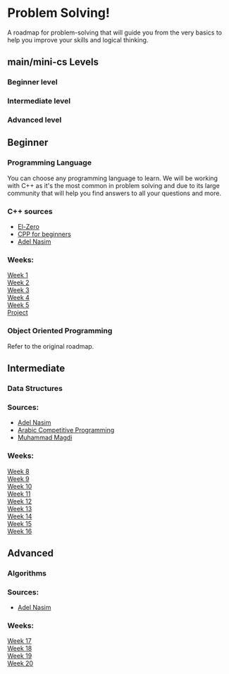 # Problem Solving!

A roadmap for problem-solving that will guide you from the very basics to help you improve your skills and logical thinking.
## main/mini-cs Levels
### Beginner level
### Intermediate level
### Advanced level

## Beginner
### Programming Language
You can choose any programming language to learn. We will be working with C++ as it's the most common in problem solving and due to its large community that will help you find answers to all your questions and more.
### C++ sources
* [El-Zero](https://www.youtube.com/playlist?list=PLDoPjvoNmBAwy-rS6WKudwVeb_x63EzgS)
* [CPP for beginners](https://www.youtube.com/playlist?list=PLPt2dINI2MIbwnEoeHZnUHeUHjTd8x4F3)
* [Adel Nasim](https://www.youtube.com/playlist?list=PLCInYL3l2AajFAiw4s1U4QbGszcQ-rAb3)
### Weeks:
[Week 1](https://github.com/Kareem-Mahfouz1/Problem_Solving_Roadmap/blob/main/mini-cs/beginner/Week%201.md)  
[Week 2](https://github.com/Kareem-Mahfouz1/Problem_Solving_Roadmap/blob/main/mini-cs/beginner/Week%202.md)  
[Week 3](https://github.com/Kareem-Mahfouz1/Problem_Solving_Roadmap/blob/main/mini-cs/beginner/Week%203.md)  
[Week 4](https://github.com/Kareem-Mahfouz1/Problem_Solving_Roadmap/blob/main/mini-cs/beginner/Week%204.md)  
[Week 5](https://github.com/Kareem-Mahfouz1/Problem_Solving_Roadmap/blob/main/mini-cs/beginner/Week%205.md)  
[Project]()
### Object Oriented Programming
Refer to the original roadmap.
## Intermediate

### Data Structures

### Sources:
* [Adel Nasim](https://www.youtube.com/playlist?list=PLCInYL3l2AajFAiw4s1U4QbGszcQ-rAb3)
* [Arabic Competitive Programming](https://www.youtube.com/@ArabicCompetitiveProgramming)
* [Muhammad Magdi](https://www.youtube.com/@muhammad-magdi/featured)
 
### Weeks:
[Week 8](https://github.com/Kareem-Mahfouz1/Problem_Solving_Roadmap/blob/main/mini-cs/intermediate/Week%208.md)  
[Week 9](https://github.com/Kareem-Mahfouz1/Problem_Solving_Roadmap/blob/main/mini-cs/intermediate/Week%209.md)  
[Week 10](https://github.com/Kareem-Mahfouz1/Problem_Solving_Roadmap/blob/main/mini-cs/intermediate/Week%2010.md)  
[Week 11](https://github.com/Kareem-Mahfouz1/Problem_Solving_Roadmap/blob/main/mini-cs/intermediate/Week%2011.md)  
[Week 12](https://github.com/Kareem-Mahfouz1/Problem_Solving_Roadmap/blob/main/mini-cs/intermediate/Week%2012.md)  
[Week 13](https://github.com/Kareem-Mahfouz1/Problem_Solving_Roadmap/blob/main/mini-cs/intermediate/Week%2013.md)  
[Week 14](https://github.com/Kareem-Mahfouz1/Problem_Solving_Roadmap/blob/main/mini-cs/intermediate/Week%2014.md)  
[Week 15](https://github.com/Kareem-Mahfouz1/Problem_Solving_Roadmap/blob/main/mini-cs/intermediate/Week%2015.md)    
[Week 16](https://github.com/Kareem-Mahfouz1/Problem_Solving_Roadmap/blob/main/mini-cs/intermediate/Week%2016.md)    
 

## Advanced

### Algorithms

### Sources:
* [Adel Nasim](https://www.youtube.com/playlist?list=PLCInYL3l2AajFAiw4s1U4QbGszcQ-rAb3)

### Weeks:
[Week 17](https://github.com/Kareem-Mahfouz1/Problem_Solving_Roadmap/blob/main/mini-cs/advanced/Week%2017.md)  
[Week 18](https://github.com/Kareem-Mahfouz1/Problem_Solving_Roadmap/blob/main/mini-cs/advanced/Week%2018.md)  
[Week 19](https://github.com/Kareem-Mahfouz1/Problem_Solving_Roadmap/blob/main/mini-cs/advanced/Week%2019.md)  
[Week 20](https://github.com/Kareem-Mahfouz1/Problem_Solving_Roadmap/blob/main/mini-cs/advanced/Week%2020.md)  